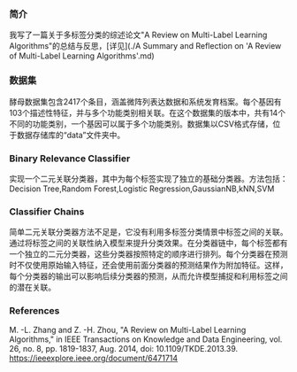 ### 简介
我写了一篇关于多标签分类的综述论文"A Review on Multi-Label Learning Algorithms"的总结与反思，[详见](./A Summary and Reflection on 'A Review of Multi-Label Learning Algorithms'.md)

### 数据集
酵母数据集包含2417个条目，涵盖微阵列表达数据和系统发育档案。每个基因有103个描述性特征，并与多个功能类别相关联。在这个数据集的版本中，共有14个不同的功能类别，一个基因可以属于多个功能类别。数据集以CSV格式存储，位于数据存储库的“data”文件夹中。
### Binary Relevance Classifier
实现一个二元关联分类器，其中为每个标签实现了独立的基础分类器。方法包括：Decision Tree,Random Forest,Logistic Regression,GaussianNB,kNN,SVM
### Classifier Chains
简单二元关联分类器方法不足是，它没有利用多标签分类情景中标签之间的关联。通过将标签之间的关联性纳入模型来提升分类效果。在分类器链中，每个标签都有一个独立的二元分类器，这些分类器按照特定的顺序进行排列。每个分类器在预测时不仅使用原始输入特征，还会使用前面分类器的预测结果作为附加特征。这样，每个分类器的输出可以影响后续分类器的预测，从而允许模型捕捉和利用标签之间的潜在关联。
### References
M. -L. Zhang and Z. -H. Zhou, "A Review on Multi-Label Learning Algorithms," in IEEE Transactions on Knowledge and Data Engineering, vol. 26, no. 8, pp. 1819-1837, Aug. 2014, doi: 10.1109/TKDE.2013.39. 
https://ieeexplore.ieee.org/document/6471714
